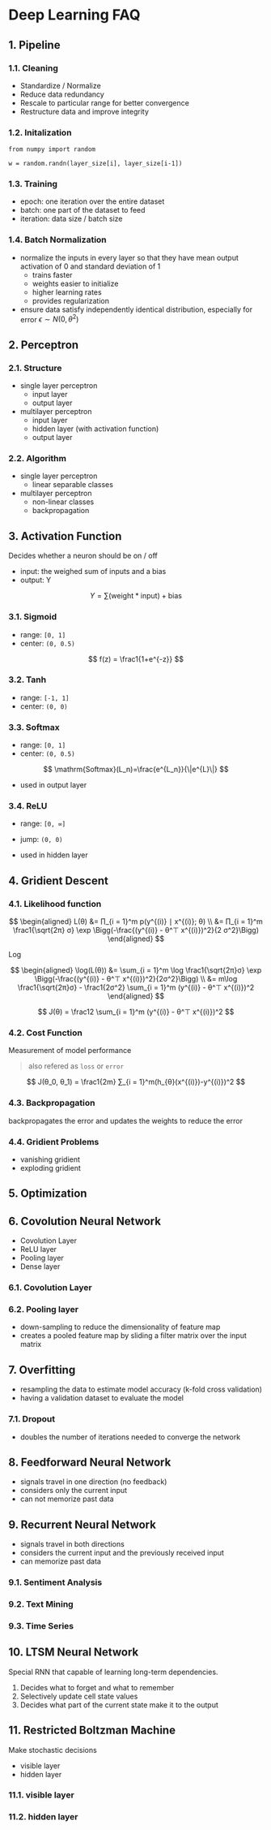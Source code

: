# Deep Learning FAQ

## 1. Pipeline

### 1.1. Cleaning

- Standardize / Normalize
- Reduce data redundancy
- Rescale to particular range for better convergence
- Restructure data and improve integrity

### 1.2. Initalization

```py3
from numpy import random

w = random.randn(layer_size[i], layer_size[i-1])
```

### 1.3. Training

- epoch: one iteration over the entire dataset
- batch: one part of the dataset to feed
- iteration: data size / batch size

### 1.4. Batch Normalization

- normalize the inputs in every layer so that they have mean output activation of 0 and standard deviation of 1
  - trains faster
  - weights easier to initialize
  - higher learning rates
  - provides regularization
- ensure data satisfy independently identical distribution, especially for error $ϵ ∼ N(0, θ^2)$

## 2. Perceptron

### 2.1. Structure

- single layer perceptron
  - input layer
  - output layer
- multilayer perceptron
  - input layer
  - hidden layer (with activation function)
  - output layer

### 2.2. Algorithm

- single layer perceptron
  - linear separable classes
- multilayer perceptron
  - non-linear classes
  - backpropagation

## 3. Activation Function

Decides whether a neuron should be on / off

- input: the weighed sum of inputs and a bias
- output: Y

$$
Y=\sum(\mathrm{weight} * \mathrm{input}) + \mathrm{bias}
$$

### 3.1. Sigmoid

- range: `[0, 1]`
- center: `(0, 0.5)`

$$
f(z) = \frac1{1+e^{-z}}
$$

### 3.2. Tanh

- range: `[-1, 1]`
- center: `(0, 0)`

### 3.3. Softmax

- range: `[0, 1]`
- center: `(0, 0.5)`

$$
\mathrm{Softmax}(L_n)=\frac{e^{L_n}}{\|e^{L}\|}
$$

- used in output layer

### 3.4. ReLU

- range: `[0, ∞]`
- jump: `(0, 0)`

- used in hidden layer

## 4. Gridient Descent

### 4.1. Likelihood function

$$
\begin{aligned}
    L(θ) &= ∏_{i = 1}^m p(y^{(i)} ∣ x^{(i)}; θ) \\
    &= ∏_{i = 1}^m \frac1{\sqrt{2π} σ} \exp \Bigg(-\frac{(y^{(i)} - θ^⊤ x^{(i)})^2}{2 σ^2}\Bigg)
\end{aligned}
$$

Log

$$
\begin{aligned}
  \log(L(θ)) &= \sum_{i = 1}^m \log \frac1{\sqrt{2π}σ} \exp \Bigg(-\frac{(y^{(i)} - θ^⊤ x^{(i)})^2}{2σ^2}\Bigg) \\
  &= m\log \frac1{\sqrt{2π}σ} - \frac1{2σ^2} \sum_{i = 1}^m (y^{(i)} - θ^⊤ x^{(i)})^2
\end{aligned}
$$

$$
J(θ) = \frac12 \sum_{i = 1}^m (y^{(i)} - θ^⊤ x^{(i)})^2
$$

### 4.2. Cost Function

Measurement of model performance

> also refered as `loss` or `error`

$$
J(θ_0, θ_1) = \frac1{2m} ∑_{i = 1}^m(h_{θ}(x^{(i)})-y^{(i)})^2
$$

### 4.3. Backpropagation

backpropagates the error and updates the weights to reduce the error

### 4.4. Gridient Problems

- vanishing gridient
- exploding gridient

## 5. Optimization

## 6. Covolution Neural Network

- Covolution Layer
- ReLU layer
- Pooling layer
- Dense layer

### 6.1. Covolution Layer

### 6.2. Pooling layer

- down-sampling to reduce the dimensionality of feature map
- creates a pooled feature map by sliding a filter matrix over the input matrix

## 7. Overfitting

- resampling the data to estimate model accuracy (k-fold cross validation)
- having a validation dataset to evaluate the model

### 7.1. Dropout

- doubles the number of iterations needed to converge the network

## 8. Feedforward Neural Network

- signals travel in one direction (no feedback)
- considers only the current input
- can not memorize past data

## 9. Recurrent Neural Network

- signals travel in both directions
- considers the current input and the previously received input
- can memorize past data

### 9.1. Sentiment Analysis

### 9.2. Text Mining

### 9.3. Time Series

## 10. LTSM Neural Network

Special RNN that capable of learning long-term dependencies.

1. Decides what to forget and what to remember
2. Selectively update cell state values
3. Decides what part of the current state make it to the output

## 11. Restricted Boltzman Machine

Make stochastic decisions

- visible layer
- hidden layer

### 11.1. visible layer

### 11.2. hidden layer
